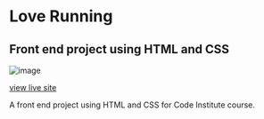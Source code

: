 # Love Running

## Front end project using HTML and CSS

![image]()

[view live site]()

A front end project using HTML and CSS for Code Institute course.
